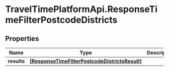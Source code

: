 # TravelTimePlatformApi.ResponseTimeFilterPostcodeDistricts

## Properties

Name | Type | Description | Notes
------------ | ------------- | ------------- | -------------
**results** | [**[ResponseTimeFilterPostcodeDistrictsResult]**](ResponseTimeFilterPostcodeDistrictsResult.md) |  | 


